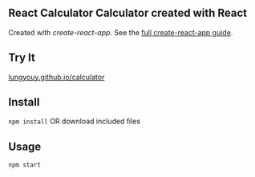 React Calculator
Calculator created with React
---

Created with *create-react-app*. See the [full create-react-app guide](https://github.com/facebookincubator/create-react-app/blob/master/packages/react-scripts/template/README.md).



Try It
---

[lungyouy.github.io/calculator](https://lungyouy.github.io/calculator/)



Install
---

`npm install` OR download included files



Usage
---

`npm start`
